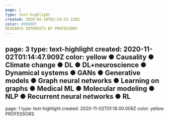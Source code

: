 ```yaml
---
page: 1
type: text-highlight
created: 2020-02-10T02:54:53.128Z
color: #9900EF
RESEARCH INTERESTS BY PROFESSORS
---
```

page: 3
type: text-highlight
created: 2020-11-02T01:14:47.909Z
color: yellow
● Causality ● Climate change ● DL ● DL+neuroscience ● Dynamical systems ● GANs ● Generative models ● Graph neural networks ● Learning on graphs ● Medical ML ● Molecular modeling ● NLP ● Recurrent neural networks ● RL
---
page: 1
type: text-highlight
created: 2020-11-02T01:16:00.006Z
color: yellow
PROFESSORS
